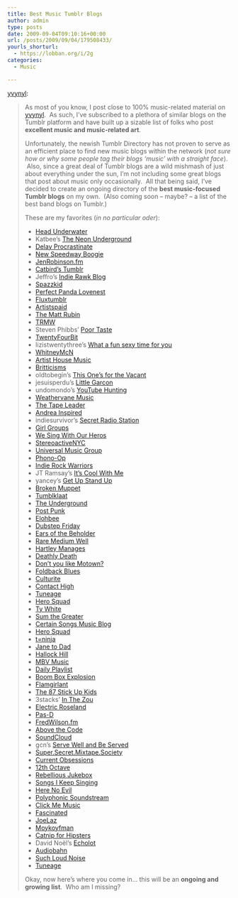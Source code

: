 ```yaml
---
title: Best Music Tumblr Blogs
author: admin
type: posts
date: 2009-09-04T09:10:16+00:00
url: /posts/2009/09/04/179508433/
yourls_shorturl:
  - https://lobban.org/i/2g
categories:
  - Music

---
```

[yvynyl][1]:

> As most of you know, I post close to 100% music-related material on [yvynyl][2].  As such, I’ve subscribed to a plethora of similar blogs on the Tumblr platform and have built up a sizable list of folks who post **excellent music and music-related art**.
> 
> Unfortunately, the newish Tumblr Directory has not proven to serve as an efficient place to find new music blogs within the network (_not sure how or why some people tag their blogs ‘music’ with a straight face_).  Also, since a great deal of Tumblr blogs are a wild mishmash of just about everything under the sun, I’m not including some great blogs that post about music only occasionally.  All that being said, I’ve decided to create an ongoing directory of the **best music-focused Tumblr blogs** on my own.  (Also coming soon &#8211; maybe? &#8211; a list of the best band blogs on Tumblr.)
> 
> These are my favorites (_in no particular oder_):
> 
>   * [Head Underwater][3] 
>   * Katbee’s [The Neon Underground][4] 
>   * [Delay Procrastinate][5]
>   * [New Speedway Boogie][6]
>   * [JenRobinson.fm][7]
>   * [Catbird’s Tumblr][8]
>   * Jeffro’s [Indie Rawk Blog][9] 
>   * [Spazzkid][10]
>   * [Perfect Panda Lovenest][11]
>   * [Fluxtumblr][12]
>   * [Artistspaid][13]
>   * [The Matt Rubin][14]
>   * [TRMW][15]
>   * Steven Phibbs’ [Poor Taste][16] 
>   * [TwentyFourBit][17]
>   * lizistwentythree’s [What a fun sexy time for you][18] 
>   * [WhitneyMcN][19]
>   * [Artist House Music][20]
>   * [Britticisms][21]
>   * oldtobegin’s [This One’s for the Vacant][22] 
>   * jesuisperdu’s [Little Garcon][23] 
>   * undomondo’s [YouTube Hunting][24] 
>   * [Weathervane Music][25]
>   * [The Tape Leader][26]
>   * [Andrea Inspired][27]
>   * indiesurvivor’s [Secret Radio Station][28] 
>   * [Girl Groups][29]
>   * [We Sing With Our Heros][30]
>   * [StereoactiveNYC][31]
>   * [Universal Music Group][32]
>   * [Phono-Op][33]
>   * [Indie Rock Warriors][34]
>   * JT Ramsay’s [It’s Cool With Me][35] 
>   * yancey’s [Get Up Stand Up][36] 
>   * [Broken Muppet][37]
>   * [Tumblklaat][38]
>   * [The Underground][39]
>   * [Post Punk][40]
>   * [Elohbee][41]
>   * [Dubstep Friday][42]
>   * [Ears of the Beholder][43]
>   * [Rare Medium Well][44]
>   * [Hartley Manages][45]
>   * [Deathly Death][46]
>   * [Don’t you like Motown?][47]
>   * [Foldback Blues][48]
>   * [Culturite][49]
>   * [Contact High][50]
>   * [Tuneage][51] 
>   * [Hero Squad][52]
>   * [Ty White][53]
>   * [Sum the Greater][54]
>   * [Certain Songs Music Blog][55]
>   * [Hero Squad][52]
>   * [t=ninja][56]
>   * [Jane to Dad][57]
>   * [Hallock Hill][58]
>   * [MBV Music][59]
>   * [Daily Playlist][60]
>   * [Boom Box Explosion][61]
>   * [Flamgirlant][62]
>   * [The 87 Stick Up Kids][63]
>   * 3stacks’ [In The Zou][64] 
>   * [Electric Roseland][65]
>   * [Pas-D][66] 
>   * [FredWilson.fm][67]
>   * [Above the Code][68]
>   * [SoundCloud][69]
>   * gcn’s [Serve Well and Be Served][70] 
>   * [Super.Secret.Mixtape.Society][71]
>   * [Current Obsessions][72]
>   * [12th Octave][73]
>   * [Rebellious Jukebox][74]
>   * [Songs I Keep Singing][75]
>   * [Here No Evil][76]
>   * [Polyphonic Soundstream][77]
>   * [Click Me Music][78]
>   * [Fascinated][79]
>   * [JoeLaz][80]
>   * [Moykoyfman][81]
>   * [Catnip for Hipsters][82]
>   * David Noël’s [Echolot][83] 
>   * [Audiobahn][84]
>   * [Such Loud Noise][85]
>   * [Tuneage][51]
> 
> Okay, now here’s where you come in… this will be an **ongoing and growing list**.  Who am I missing?

 [1]: http://yvynyl.tumblr.com/post/150291876/best-music-tumblr-blogs
 [2]: http://yvynyl.tumblr.com
 [3]: http://www.headunderwater.com/
 [4]: http://katbeee.tumblr.com/
 [5]: http://delayprocrastinate.tumblr.com/
 [6]: http://newspeedwayboogie.tumblr.com/
 [7]: http://tumblr.jenrobinson.fm/
 [8]: http://catbird.tumblr.com/
 [9]: http://indierawk.tumblr.com/
 [10]: http://spazzkid.com/
 [11]: http://perfectpandalovenest.tumblr.com/
 [12]: http://perpetua.tumblr.com/
 [13]: http://artistspaid.com/
 [14]: http://themattrubin.tumblr.com/
 [15]: http://www.trmw.org/
 [16]: http://stevenphibbs.com/
 [17]: http://www.twentyfourbit.com/%20
 [18]: http://lizistwentythree.tumblr.com/
 [19]: http://tumblr.absono.us/
 [20]: http://blog.artistshousemusic.org/
 [21]: http://britticisms.tumblr.com/
 [22]: http://oldtobegin.tumblr.com/
 [23]: http://jesuisperdu.tumblr.com/
 [24]: http://undomondo.tumblr.com/
 [25]: http://wvmusic.tumblr.com/
 [26]: http://thetapeleader.tumblr.com/
 [27]: http://andreainspired.tumblr.com/
 [28]: http://indiesurvivor.tumblr.com/
 [29]: http://girlgroups.tumblr.com/
 [30]: http://wesingwithourheroes.com/
 [31]: http://stereoactivenyc.tumblr.com/
 [32]: http://universalmusic.tumblr.com/
 [33]: http://phono-op.tumblr.com/
 [34]: //indie-rock-warriors.tumblr.com/
 [35]: http://jtramsay.tumblr.com/
 [36]: http://yancey.tumblr.com/
 [37]: http://brokenmuppet.tumblr.com/
 [38]: http://tumblklaat.tumblr.com/
 [39]: http://theunderground.tumblr.com/
 [40]: http://postpunk.tumblr.com/
 [41]: http://elohbee.tumblr.com/
 [42]: http://dubstepfriday.tumblr.com/%20
 [43]: http://www.earsofthebeholder.com/
 [44]: http://raremediumwell.tumblr.com/
 [45]: http://hartleymanages.tumblr.com/
 [46]: http://deadlydeath.tumblr.com/
 [47]: http://wheredidourlovego.tumblr.com/
 [48]: http://foldback.tumblr.com/
 [49]: http://culturite.tumblr.com/
 [50]: http://contacthigh.tumblr.com/
 [51]: http://tuneage.tumblr.com/
 [52]: http://herosquad.tumblr.com/
 [53]: http://tywhite.tumblr.com/
 [54]: http://sumthegreater.com/
 [55]: http://certain-songs.tumblr.com/
 [56]: http://teknacolorninja.tumblr.com/
 [57]: http://janetodad.tumblr.com/
 [58]: http://www.hallockhill.net/
 [59]: http://mbvmusic.tumblr.com/
 [60]: http://mydailyplaylists.tumblr.com/
 [61]: http://boomboxexplosion.tumblr.com/
 [62]: http://flamgirlant.tumblr.com/
 [63]: http://the87stickupkids.tumblr.com/
 [64]: http://3stacks.tumblr.com/
 [65]: http://electricrose.tumblr.com/
 [66]: http://pas-d.tumblr.com/
 [67]: http://fredwilson.fm/
 [68]: http://abovethecode.tumblr.com/
 [69]: http://soundcloud.tumblr.com/
 [70]: http://gcn.tumblr.com/
 [71]: http://mixtapesociety.tumblr.com/
 [72]: http://current-obsessions.tumblr.com/
 [73]: http://12thoctave.tumblr.com/
 [74]: http://rebjukebox.tumblr.com/
 [75]: http://songsikeepsinging.tumblr.com/
 [76]: http://hearnoevil.tumblr.com/
 [77]: http://polyphonicsoundstream.tumblr.com/
 [78]: http://clickmemusic.tumblr.com/
 [79]: http://fascinated.fm/
 [80]: http://joelaz.com/
 [81]: http://www.mokoyfman.com/
 [82]: http://catnipforhipsters.tumblr.com/
 [83]: http://echolot.tumblr.com/
 [84]: http://audiobahn.tumblr.com/
 [85]: http://noise.panoptican.org/